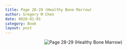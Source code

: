```yaml
---
title: Page 28-29 (Healthy Bone Marrow)
author: Gregory M Chen
date: 0028-01-01
category: Book
layout: post
---
```


<p style="text-align:center;"><img src="{{site.baseurl}}/assets/Graphics_v3.2/Page28-29_Healthy-Bone-Marrow.png" alt="Page 28-29 (Healthy Bone Marrow)" style="max-height: calc(100vh - 50px);"/></p>
